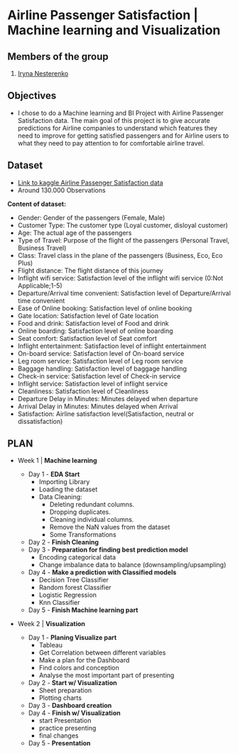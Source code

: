 # Airline Passenger Satisfaction | Machine learning and Visualization

## Members of the group 
1. <a href="https://github.com/Iryna-Nesterenko">Iryna Nesterenko</a>

## Objectives 

 - I chose to do a Machine learning and BI Project with Airline Passenger Satisfaction data. The main goal of this project is to give accurate predictions for Airline companies to understand which features they need to improve for getting satisfied passengers and for Airline users to what they need to pay attention to for comfortable airline travel. 
 
## Dataset 
 - <a href="https://www.kaggle.com/datasets/teejmahal20/airline-passenger-satisfaction ">Link to kaggle Airline Passenger Satisfaction data</a>
 - Around 130.000 Observations 

<b>Content of dataset:</b>

- Gender: Gender of the passengers (Female, Male)
- Customer Type: The customer type (Loyal customer, disloyal customer)
- Age: The actual age of the passengers
- Type of Travel: Purpose of the flight of the passengers (Personal Travel, Business Travel)
- Class: Travel class in the plane of the passengers (Business, Eco, Eco Plus)
- Flight distance: The flight distance of this journey
- Inflight wifi service: Satisfaction level of the inflight wifi service (0:Not Applicable;1-5)
- Departure/Arrival time convenient: Satisfaction level of Departure/Arrival time convenient
- Ease of Online booking: Satisfaction level of online booking
- Gate location: Satisfaction level of Gate location
- Food and drink: Satisfaction level of Food and drink
- Online boarding: Satisfaction level of online boarding
- Seat comfort: Satisfaction level of Seat comfort
- Inflight entertainment: Satisfaction level of inflight entertainment
- On-board service: Satisfaction level of On-board service
- Leg room service: Satisfaction level of Leg room service
- Baggage handling: Satisfaction level of baggage handling
- Check-in service: Satisfaction level of Check-in service
- Inflight service: Satisfaction level of inflight service
- Cleanliness: Satisfaction level of Cleanliness
- Departure Delay in Minutes: Minutes delayed when departure
- Arrival Delay in Minutes: Minutes delayed when Arrival
- Satisfaction: Airline satisfaction level(Satisfaction, neutral or dissatisfaction)

## PLAN 
- Week 1 | <b>Machine learning </b>
   - Day 1 - <b>EDA Start</b>
      - Importing Library  
      - Loading the dataset
      - Data Cleaning:
        - Deleting redundant columns.
        - Dropping duplicates.    
        - Cleaning individual columns.
        - Remove the NaN values from the dataset
        - Some Transformations       
   - Day 2  - <b>Finish Cleaning </b>
   - Day 3 - <b>Preparation for finding best prediction model </b>
     - Encoding categorical data
     - Change imbalance data to balance (downsampling/upsampling)
   - Day 4  - <b>Make a prediction with Classified models</b>
     - Decision Tree Classifier
     - Random forest Classifier
     - Logistic Regression
     - Knn Classifier
  - Day 5  - <b>Finish Machine learning part</b>

- Week 2 | <b>Visualization </b>
  - Day 1 - <b>Planing Visualize part</b>
    - Tableau 
    - Get Correlation between different variables
    - Make a plan for the Dashboard
    - Find colors and conception
    - Analyse the most important part of presenting 
   - Day 2  - <b>Start w/ Visualization </b>
     - Sheet preparation 
     - Plotting charts
   - Day 3 - <b>Dashboard creation </b>
   - Day 4  - <b>Finish w/ Visualization </b>
      - start Presentation 
      - practice presenting 
      - final changes 
   - Day 5 - <b>Presentation </b>
